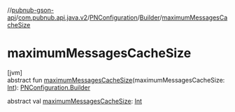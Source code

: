 //[pubnub-gson-api](../../../../index.md)/[com.pubnub.api.java.v2](../../index.md)/[PNConfiguration](../index.md)/[Builder](index.md)/[maximumMessagesCacheSize](maximum-messages-cache-size.md)

# maximumMessagesCacheSize

[jvm]\
abstract fun [maximumMessagesCacheSize](maximum-messages-cache-size.md)(maximumMessagesCacheSize: [Int](https://kotlinlang.org/api/core/kotlin-stdlib/kotlin/-int/index.html)): [PNConfiguration.Builder](index.md)

abstract val [maximumMessagesCacheSize](maximum-messages-cache-size.md): [Int](https://kotlinlang.org/api/core/kotlin-stdlib/kotlin/-int/index.html)
